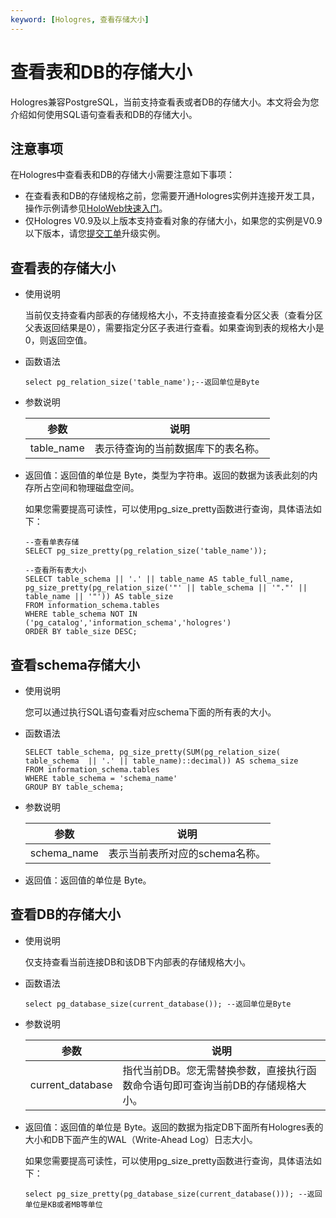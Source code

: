 ```yaml
---
keyword: [Hologres, 查看存储大小]
---
```


# 查看表和DB的存储大小

Hologres兼容PostgreSQL，当前支持查看表或者DB的存储大小。本文将会为您介绍如何使用SQL语句查看表和DB的存储大小。

## 注意事项

在Hologres中查看表和DB的存储大小需要注意如下事项：

-   在查看表和DB的存储规格之前，您需要开通Hologres实例并连接开发工具，操作示例请参见[HoloWeb快速入门](/intl.zh-CN/快速入门/HoloWeb快速入门.md)。
-   仅Hologres V0.9及以上版本支持查看对象的存储大小，如果您的实例是V0.9以下版本，请您[提交工单](https://workorder-intl.console.aliyun.com/)升级实例。

## 查看表的存储大小

-   使用说明

    当前仅支持查看内部表的存储规格大小，不支持直接查看分区父表（查看分区父表返回结果是0），需要指定分区子表进行查看。如果查询到表的规格大小是0，则返回空值。

-   函数语法

    ```
    select pg_relation_size('table_name');--返回单位是Byte
    ```

-   参数说明

    |参数|说明|
    |--|--|
    |table\_name|表示待查询的当前数据库下的表名称。|

-   返回值：返回值的单位是 Byte，类型为字符串。返回的数据为该表此刻的内存所占空间和物理磁盘空间。

    如果您需要提高可读性，可以使用pg\_size\_pretty函数进行查询，具体语法如下：

    ```
    --查看单表存储
    SELECT pg_size_pretty(pg_relation_size('table_name'));
    
    --查看所有表大小
    SELECT table_schema || '.' || table_name AS table_full_name, pg_size_pretty(pg_relation_size('"' || table_schema || '"."' || table_name || '"')) AS table_size
    FROM information_schema.tables
    WHERE table_schema NOT IN ('pg_catalog','information_schema','hologres')
    ORDER BY table_size DESC;
    ```


## 查看schema存储大小

-   使用说明

    您可以通过执行SQL语句查看对应schema下面的所有表的大小。

-   函数语法

    ```
    SELECT table_schema, pg_size_pretty(SUM(pg_relation_size( table_schema  || '.' || table_name)::decimal)) AS schema_size
    FROM information_schema.tables 
    WHERE table_schema = 'schema_name'
    GROUP BY table_schema;
    ```

-   参数说明

    |参数|说明|
    |--|--|
    |schema\_name|表示当前表所对应的schema名称。|

-   返回值：返回值的单位是 Byte。

## 查看DB的存储大小

-   使用说明

    仅支持查看当前连接DB和该DB下内部表的存储规格大小。

-   函数语法

    ```
    select pg_database_size(current_database()); --返回单位是Byte
    ```

-   参数说明

    |参数|说明|
    |--|--|
    |current\_database|指代当前DB。您无需替换参数，直接执行函数命令语句即可查询当前DB的存储规格大小。|

-   返回值：返回值的单位是 Byte。返回的数据为指定DB下面所有Hologres表的大小和DB下面产生的WAL（Write-Ahead Log）日志大小。

    如果您需要提高可读性，可以使用pg\_size\_pretty函数进行查询，具体语法如下：

    ```
    select pg_size_pretty(pg_database_size(current_database())); --返回单位是KB或者MB等单位
    ```


